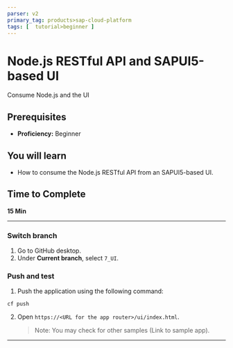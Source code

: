 ```yaml
---
parser: v2
primary_tag: products>sap-cloud-platform
tags: [  tutorial>beginner ]
---
```


# Node.js RESTful API and SAPUI5-based UI
<!-- description --> Consume Node.js and the UI

## Prerequisites  
 - **Proficiency:** Beginner

## You will learn  
- How to consume the Node.js RESTful API from an SAPUI5-based UI.
## Time to Complete
**15 Min**

---

### Switch branch


1. Go to GitHub desktop.
2. Under **Current branch**, select `7_UI`.


### Push and test

1. Push the application using the following command:
```
cf push
```
2. Open `https://<URL for the app router>/ui/index.html`.

    > Note: You may check for other samples (Link to sample app).

---
